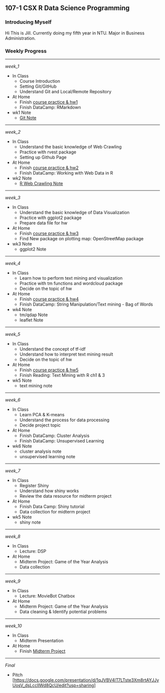 107-1 CSX R Data Science Programming
----------------------------

### Introducing Myself

Hi This is Jill. Currently doing my fifth year in NTU. Major in Business Administration.

### Weekly Progress

------------------------------------------------------------------------

*week\_1*

-   In Class
    -   Course Introduction
    -   Setting Git/GitHub
    -   Understand Git and Local/Remote Repository
-   At Home
    -   Finish [course practice & hw1](https://github.com/graduatecrisis/CSX-Data-Science/tree/master/wk1)
    -   Finish DataCamp: RMarkdown
-   wk1 Note
    -   [Git Note](https://github.com/graduatecrisis/CSX-Data-Science/blob/master/wk1/Notes/Git_Note.md)

------------------------------------------------------------------------

*week\_2*

-   In Class
    - Understand the basic knowledge of Web Crawling
    - Practice with rvest package
    - Setting up Github Page
-   At Home
    - Finish [course practice & hw2](https://github.com/graduatecrisis/CSX-Data-Science/tree/master/wk2)
    - Finish DataCamp: Working with Web Data in R
-   wk2 Note
    - [R Web Crawling Note](https://hackmd.io/MhrLLA_KT_S3IWxusi2MxQ)


------------------------------------------------------------------------

*week\_3*

-   In Class
    - Understand the basic knowledge of Data Visualization
    - Practice with ggplot2 package
    - Prepare data file for hw
-   At Home
    - Finish [course practice & hw3](https://github.com/graduatecrisis/CSX-Data-Science/tree/master/wk3)
    - Find New package on plotting map: OpenStreetMap package
-   wk3 Note
    - ggplot2 Note


------------------------------------------------------------------------

*week\_4*

-   In Class
    - Learn how to perform text mining and visualization
    - Practice with tm functions and wordcloud package
    - Decide on the topic of hw
-   At Home
    - Finish [course practice & hw4](https://github.com/graduatecrisis/CSX-Data-Science/tree/master/wk4)
    - Finish DataCamp: String Manipulation/Text mining - Bag of Words
-   wk4 Note
    - tm/qdap Note
    - leaflet Note


------------------------------------------------------------------------

*week\_5*

-   In Class
    - Understand the concept of tf-idf
    - Understand how to interpret text mining result
    - Decide on the topic of hw
-   At Home
    - Finish [course practice & hw5](https://github.com/graduatecrisis/CSX-Data-Science/tree/master/wk5)
    - Finish Reading: Text Mining with R ch1 & 3
-   wk5 Note
    - text mining note

------------------------------------------------------------------------

*week\_6*

-   In Class
    - Learn PCA & K-means
    - Understand the process for data processing
    - Decide project topic
-   At Home
    - Finish DataCamp: Cluster Analysis
    - Finish DataCamp: Unsupervised Learning
-   wk6 Note
    - cluster analysis note
    - unsupervised learning note

------------------------------------------------------------------------

*week\_7*

-   In Class
    - Register Shiny
    - Understand how shiny works
    - Review the data resource for midterm project
-   At Home
    - Finish Data Camp: Shiny tutorial
    - Data collection for midterm project
-   wk5 Note
    - shiny note

------------------------------------------------------------------------

*week\_8*

-   In Class
    - Lecture: DSP
-   At Home
    - Midterm Project: Game of the Year Analysis
    - Data collection

------------------------------------------------------------------------

*week\_9*

-   In Class
    - Lecture: MovieBot Chatbox
-   At Home
    - Midterm Project: Game of the Year Analysis
    - Data cleaning & Identify potential problems

------------------------------------------------------------------------

*week\_10*

-   In Class
    - Midterm Presentation
-   At Home
    - Finish [Midterm Project](https://github.com/graduatecrisis/CSX-Data-Science/tree/master/wk6%2C7%2C8)

------------------------------------------------------------------------

*Final*

-   Pitch [https://docs.google.com/presentation/d/1qJVBV4lT7LTste3Xm8rtAYJJyUosV_dsLccIlWd8QcU/edit?usp=sharing]



